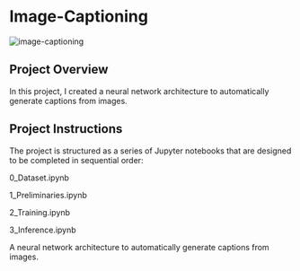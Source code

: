 # Image-Captioning

![image-captioning](https://user-images.githubusercontent.com/60402868/175504446-ccf90065-5750-422e-840c-ed8fa57642dd.png)

## Project Overview
In this project, I created a neural network architecture to automatically generate captions from images.


## Project Instructions
The project is structured as a series of Jupyter notebooks that are designed to be completed in sequential order:

0_Dataset.ipynb

1_Preliminaries.ipynb

2_Training.ipynb

3_Inference.ipynb

A neural network architecture to automatically generate captions from images.

